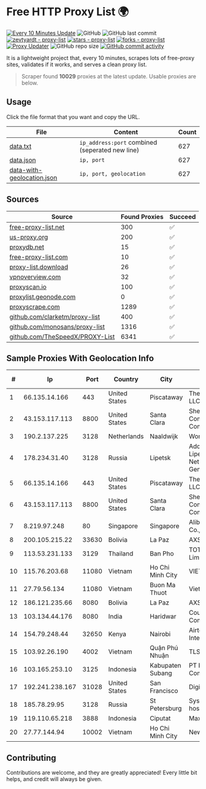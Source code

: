
# Free HTTP Proxy List 🌍

[![Every 10 Minutes Update](https://github.com/mertguvencli/http-proxy-list/actions/workflows/main.yml/badge.svg?branch=main)](https://github.com/mertguvencli/http-proxy-list/actions/workflows/main.yml)
![GitHub](https://img.shields.io/github/license/mertguvencli/http-proxy-list)
![GitHub last commit](https://img.shields.io/github/last-commit/mertguvencli/http-proxy-list)
[![zevtyardt - proxy-list](https://img.shields.io/static/v1?label=zevtyardt&message=proxy-list&color=blue&logo=github)](https://github.com/zevtyardt/proxy-list "Go to GitHub repo")
[![stars - proxy-list](https://img.shields.io/github/stars/zevtyardt/proxy-list?style=social)](https://github.com/zevtyardt/proxy-list)
[![forks - proxy-list](https://img.shields.io/github/forks/zevtyardt/proxy-list?style=social)](https://github.com/zevtyardt/proxy-list)
[![Proxy Updater](https://github.com/zevtyardt/proxy-list/workflows/Proxy%20Updater/badge.svg)](https://github.com/zevtyardt/proxy-list/actions?query=workflow:"Proxy+Updater")
![GitHub repo size](https://img.shields.io/github/repo-size/zevtyardt/proxy-list)
[![GitHub commit activity](https://img.shields.io/github/commit-activity/m/zevtyardt/proxy-list?logo=commits)](https://github.com/zevtyardt/proxy-list/commits/main)

It is a lightweight project that, every 10 minutes, scrapes lots of free-proxy sites, validates if it works, and serves a clean proxy list.

> Scraper found **10029** proxies at the latest update. Usable proxies are below.

## Usage

Click the file format that you want and copy the URL.

|File|Content|Count|
|----|-------|-----|
|[data.txt](https://raw.githubusercontent.com/mertguvencli/http-proxy-list/main/proxy-list/data.txt)|`ip_address:port` combined (seperated new line)|627|
|[data.json](https://raw.githubusercontent.com/mertguvencli/http-proxy-list/main/proxy-list/data.json)|`ip, port`|627|
|[data-with-geolocation.json](https://raw.githubusercontent.com/mertguvencli/http-proxy-list/main/proxy-list/data-with-geolocation.json)|`ip, port, geolocation`|627|

## Sources

|Source|Found Proxies|Succeed|
|------|-------------|-------|
|[free-proxy-list.net](https://free-proxy-list.net)|300|✅|
|[us-proxy.org](https://www.us-proxy.org)|200|✅|
|[proxydb.net](http://proxydb.net)|15|✅|
|[free-proxy-list.com](https://free-proxy-list.com/?page=&port=&type%5B%5D=http&type%5B%5D=https&up_time=0&search=Search)|10|✅|
|[proxy-list.download](https://www.proxy-list.download/HTTP)|26|✅|
|[vpnoverview.com](https://vpnoverview.com/privacy/anonymous-browsing/free-proxy-servers)|32|✅|
|[proxyscan.io](https://www.proxyscan.io)|100|✅|
|[proxylist.geonode.com](https://proxylist.geonode.com/api/proxy-list?limit=300&page=1&sort_by=lastChecked&sort_type=desc&protocols=http,https)|0|✅|
|[proxyscrape.com](https://api.proxyscrape.com/v2/?request=displayproxies&protocol=http&timeout=10000&country=all&ssl=all&anonymity=all)|1289|✅|
|[github.com/clarketm/proxy-list](https://raw.githubusercontent.com/clarketm/proxy-list/master/proxy-list-raw.txt)|400|✅|
|[github.com/monosans/proxy-list](https://raw.githubusercontent.com/monosans/proxy-list/main/proxies/http.txt)|1316|✅|
|[github.com/TheSpeedX/PROXY-List](https://raw.githubusercontent.com/TheSpeedX/PROXY-List/master/http.txt)|6341|✅|


## Sample Proxies With Geolocation Info

|#|Ip|Port|Country|City|Internet Service Provider|
|-|--|----|-------|----|-------------------------|
|1|66.135.14.166|443|United States|Piscataway|The Constant Company, LLC|
|2|43.153.117.113|8800|United States|Santa Clara|Shenzhen Tencent Computer Systems Company Limited|
|3|190.2.137.225|3128|Netherlands|Naaldwijk|WorldStream B.V.|
|4|178.234.31.40|3128|Russia|Lipetsk|Address point-to-point Lipetsk Regional Public Network BBN-3/1/1 General|
|5|66.135.14.166|443|United States|Piscataway|The Constant Company, LLC|
|6|43.153.117.113|8800|United States|Santa Clara|Shenzhen Tencent Computer Systems Company Limited|
|7|8.219.97.248|80|Singapore|Singapore|Alibaba (US) Technology Co., Ltd.|
|8|200.105.215.22|33630|Bolivia|La Paz|AXS Bolivia S. A.|
|9|113.53.231.133|3129|Thailand|Ban Pho|TOT Public Company Limited|
|10|115.76.203.68|11080|Vietnam|Ho Chi Minh City|VIETELGPRS|
|11|27.79.56.134|11080|Vietnam|Buon Ma Thuot|Viettel Group|
|12|186.121.235.66|8080|Bolivia|La Paz|AXS Bolivia S. A.|
|13|103.134.44.176|8080|India|Haridwar|Countrylink Communiction Pvt Ltd|
|14|154.79.248.44|32650|Kenya|Nairobi|Airtel KE Mobile & Fixed Internet|
|15|103.92.26.190|4002|Vietnam|Quận Phú Nhuận|TLSOFT|
|16|103.165.253.10|3125|Indonesia|Kabupaten Subang|PT Pelangi Communication Network|
|17|192.241.238.167|31028|United States|San Francisco|DigitalOcean, LLC|
|18|185.78.29.95|3128|Russia|St Petersburg|System servers virtual hosting BEGET.RU|
|19|119.110.65.218|3888|Indonesia|Ciputat|Maxindo|
|20|27.77.144.94|10002|Vietnam|Ho Chi Minh City|Newass2011xDSLHCMC|



## Contributing

Contributions are welcome, and they are greatly appreciated! Every
little bit helps, and credit will always be given.

